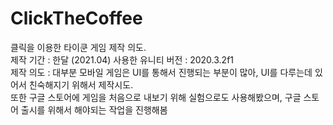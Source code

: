 # ClickTheCoffee
클릭을 이용한 타이쿤 게임 제작 의도.\
제작 기간 : 한달 (2021.04)
사용한 유니티 버전 : 2020.3.2f1\
제작 의도 : 대부분 모바일 게임은 UI를 통해서 진행되는 부분이 많아, UI를 다루는데 있어서 친숙해지기 위해서 제작시도.\
또한 구글 스토어에 게임을 처음으로 내보기 위해 실험으로도 사용해봤으며, 구글 스토어 출시를 위해서 해야되는 작업을 진행해봄
